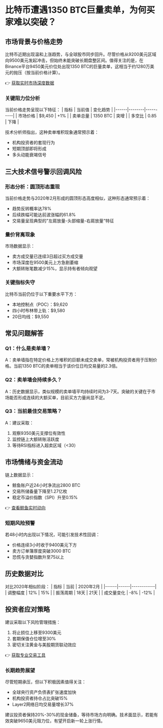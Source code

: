 # 比特币遭遇1350 BTC巨量卖单，为何买家难以突破？

## 市场背景与价格走势
比特币近期出现温和上涨趋势，与全球股市同步回升。尽管价格从9200美元区域向9500美元发起冲击，但始终未能突破长期盘整区间。值得关注的是，在Binance平台9450美元价位处出现1350 BTC的巨量卖单，这相当于约1280万美元的抛压（按当前价格计算）。

👉 [获取实时市场深度数据](https://bit.ly/okx_welcome)

### 关键阻力位分析
当前价格走势呈现以下特征：
| 指标 | 当前值 | 变化趋势 |
|------|--------|----------|
| 市场价格 | $9,450 | +1% |
| 卖单总量 | 1350 BTC | 突增 |
| 多空比 | 0.85 | 下降 |

技术分析师指出，这种卖单堆积现象通常预示着：
- 机构投资者的套现行为
- 短期顶部即将形成
- 多头动能衰竭信号

## 三大技术信号警示回调风险
### 形态分析：圆顶形态重现
当前价格走势与2020年2月形成的圆顶形态高度相似，这种形态通常预示着：
- 趋势反转概率达78%
- 后续跌幅可能达前波涨幅的61.8%
- 交易量呈现典型的"左肩放量-头部缩量-右肩放量"特征

### 量价背离现象
市场数据显示：
- 卖方成交量已连续3日超过买方成交量
- 市场深度在9500美元上方急剧萎缩
- 大额转账笔数减少15%，显示持有者倾向观望

### 关键指标失守
比特币当前仍位于以下重要水平下方：
- 本地控制点（POC）：$9,620
- 四小时布林带上轨：$9,580
- 20日均线：$9,550

## 常见问题解答
### Q1：什么是卖单墙？
A：卖单墙指在特定价格上方堆积的巨额未成交卖单，常被机构投资者用于压制价格。当前1350 BTC的卖单相当于该价位日均交易量的2.3倍。

### Q2：卖单墙会持续多久？
A：历史数据显示，类似规模的卖单墙平均持续时间为3-7天。突破的关键在于市场能否形成连续的大额买单，目前买方力量尚显不足。

### Q3：当前最佳交易策略？
A：建议采取：
1. 观察9350美元支撑位有效性
2. 监控链上大额转账活跃度
3. 等待RSI指标进入超卖区域（<30）

## 市场情绪与资金流动
链上数据显示：
- 鲸鱼账户近24小时净流出2800 BTC
- 交易所储备量下降至1.27亿枚
- 稳定币溢价指数（SPI）升至0.15%

👉 [查看鲸鱼实时动向](https://bit.ly/okx_welcome)

### 短期风险预警
若48小时内出现以下情况，可能引发技术性回调：
- 价格连续3小时收于9400美元下方
- 卖方订单簿厚度突破3000 BTC
- 恐慌与贪婪指数升至75以上

## 历史数据对比
对比2020年相似阶段：
| 指标 | 当前 | 2020年2月 |
|------|------|------------|
| 调整幅度 | 12% | 15% |
| 振荡周期 | 18天 | 21天 |
| 成交量变化 | -8% | -12% |

## 投资者应对策略
建议采取以下风险管理措施：
1. 将止损位上移至9300美元
2. 套期保值仓位增至30%
3. 密切关注黄金与美股期货联动效应

👉 [获取专业交易工具](https://bit.ly/okx_welcome)

### 长期趋势展望
尽管短期承压，但以下积极因素值得关注：
- 全球央行资产负债表扩张速度加快
- 机构投资者持仓占比突破15%
- Layer2网络日均交易量增长37%

建议投资者保持20%-30%的现金储备，等待市场方向明确。技术面显示，若能有效突破9650美元阻力位，有望开启新一轮上涨行情。